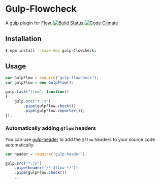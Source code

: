 # Gulp-Flowcheck
A [gulp](https://gulpjs.com) plugin for [Flow](http://flowtype.org).
[![Build Status](https://travis-ci.org/rwhogg/gulp-flowcheck.svg?branch=master)](https://travis-ci.org/rwhogg/gulp-flowcheck)
[![Code Climate](https://codeclimate.com/github/rwhogg/gulp-flowcheck/badges/gpa.svg)](https://codeclimate.com/github/rwhogg/gulp-flowcheck)

## Installation
```bash
$ npm install --save-dev gulp-flowcheck;
```

## Usage
```js
var GulpFlow = require("gulp-flowcheck");
var gulpFlow = new GulpFlow();

gulp.task("flow", function()
{
    gulp.src("*.js")
        .pipe(gulpFlow.check())
        .pipe(gulpFlow.reporter());
});
```

### Automatically adding `@flow` headers
You can use [gulp-header](https://github.com/godaddy/gulp-header) to add the `@flow` headers to your source code
automatically:

```js
var header = require("gulp-header");

gulp.src("*.js")
	.pipe(header("/* @flow */"))
	.pipe(gulpFlow.check())
	...
```
